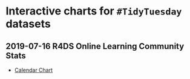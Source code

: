 # Interactive charts for `#TidyTuesday` datasets

## 2019-07-16 R4DS Online Learning Community Stats

- [Calendar Chart](2019-07-16-r4ds-members/calendar-chart.html)
